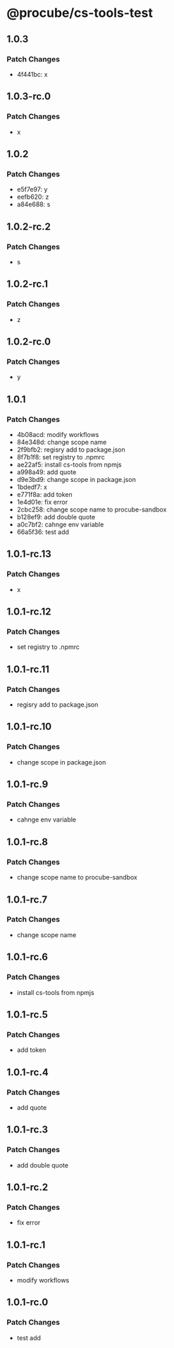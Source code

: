 # @procube/cs-tools-test

## 1.0.3

### Patch Changes

- 4f441bc: x

## 1.0.3-rc.0

### Patch Changes

- x

## 1.0.2

### Patch Changes

- e5f7e97: y
- eefb620: z
- a84e688: s

## 1.0.2-rc.2

### Patch Changes

- s

## 1.0.2-rc.1

### Patch Changes

- z

## 1.0.2-rc.0

### Patch Changes

- y

## 1.0.1

### Patch Changes

- 4b08acd: modify workflows
- 84e348d: change scope name
- 2f9bfb2: regisry add to package.json
- 8f7b1f8: set registry to .npmrc
- ae22af5: install cs-tools from npmjs
- a998a49: add quote
- d9e3bd9: change scope in package.json
- 1bdedf7: x
- e771f8a: add token
- 1e4d01e: fix error
- 2cbc258: change scope name to procube-sandbox
- b128ef9: add double quote
- a0c7bf2: cahnge env variable
- 66a5f36: test add

## 1.0.1-rc.13

### Patch Changes

- x

## 1.0.1-rc.12

### Patch Changes

- set registry to .npmrc

## 1.0.1-rc.11

### Patch Changes

- regisry add to package.json

## 1.0.1-rc.10

### Patch Changes

- change scope in package.json

## 1.0.1-rc.9

### Patch Changes

- cahnge env variable

## 1.0.1-rc.8

### Patch Changes

- change scope name to procube-sandbox

## 1.0.1-rc.7

### Patch Changes

- change scope name

## 1.0.1-rc.6

### Patch Changes

- install cs-tools from npmjs

## 1.0.1-rc.5

### Patch Changes

- add token

## 1.0.1-rc.4

### Patch Changes

- add quote

## 1.0.1-rc.3

### Patch Changes

- add double quote

## 1.0.1-rc.2

### Patch Changes

- fix error

## 1.0.1-rc.1

### Patch Changes

- modify workflows

## 1.0.1-rc.0

### Patch Changes

- test add

